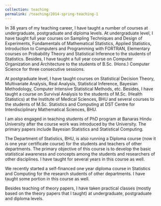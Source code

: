 ```yaml
---
collection: teaching
permalink: /teaching/2014-spring-teaching-1
---
```


In 38 years of my teaching career, I have taught a number of courses at undergraduate, postgraduate and diploma levels. At undergraduate level, I have taught full year courses on Sampling Techniques and Design of Experiments, Fundamentals of Mathematical Statistics, Applied Statistics, Introduction to Computers and Programming with FORTRAN, Elementary courses on Probability Theory and Statistical Inference to the students of Statistics. Besides, I have taught a full year course on Computer Organization and Architecture to the students of B.Sc. (Hons.) Computer Science for three consecutive sessions.

At postgraduate level, I have taught courses on Statistical Decision Theory, Multivariate Analysis, Real Analysis, Statistical Inference, Bayesian Methodology, Computer Intensive Statistical Methods, etc. Besides, I have taught a course on Survival Analysis to the students of M.Sc. (Health Statistics) at the Institute of Medical Sciences, BHU and several courses to the students of M.Sc. Statistics and Computing at DST Centre for Interdisciplinary Mathematical Sciences, BHU.

I am also engaged in teaching students of PhD program at Banaras Hindu University after the course work was introduced by the University. The primary papers include Bayesian Statistics and Statistical Computing.

The Department of Statistics, BHU, is also running a Diploma course (now it is one year certificate course) for the students and teachers of other departments. The primary objective of this course is to develop the basic statistical awareness and concepts among the students and researchers of other disciplines. I have taught for several years in this course as well.

We recently started a self-financed one year diploma course in Statistics and Computing for the research students of other departments. I have taught some portion in this course as well.

Besides teaching of theory papers, I have taken practical classes (mostly based on the theory papers that I taught) at undergraduate, postgraduate and diploma levels.
